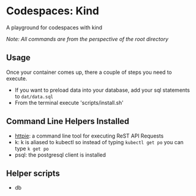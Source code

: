 # Codespaces: Kind
A playground for codespaces with kind

_Note: All commands are from the perspective of the root directory_

## Usage

Once your container comes up, there a couple of steps you need to execute.

* If you want to preload data into your database, add your sql statements to `dat/data.sql`
* From the terminal execute 'scripts/install.sh'

## Command Line Helpers Installed
* [httpie](https://httpie.io/): a command line tool for executing ReST API Requests
* k: k is aliased to kubectl so instead of typing `kubectl get po` you can type `k get po`
* psql: the postgresql client is installed

## Helper scripts
* db
 